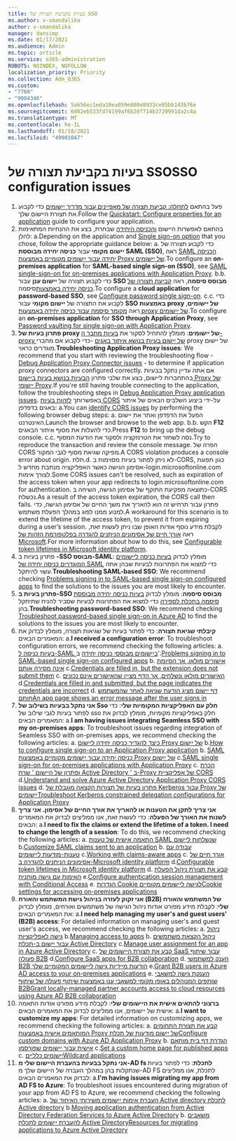 ```yaml
---
title: בעיות בקביעת תצורה של SSO
ms.author: v-smandalika
author: v-smandalika
manager: dansimp
ms.date: 01/17/2021
ms.audience: Admin
ms.topic: article
ms.service: o365-administration
ROBOTS: NOINDEX, NOFOLLOW
localization_priority: Priority
ms.collection: Adm_O365
ms.custom:
- "7760"
- "9004346"
ms.openlocfilehash: 5ab56ec1eda10ea059e600e8933ce85bb143b76e
ms.sourcegitcommit: 6d02eb533fd74199af6b20f714b3720991da2c4a
ms.translationtype: MT
ms.contentlocale: he-IL
ms.lasthandoff: 01/18/2021
ms.locfileid: "49901047"
---
```

# <a name="sso-configuration-issues"></a><span data-ttu-id="e6b17-102">בעיות בקביעת תצורה של SSO</span><span class="sxs-lookup"><span data-stu-id="e6b17-102">SSO configuration issues</span></span>

1. <span data-ttu-id="e6b17-103">פעל בהתאם [לתחלה: קביעת תצורה של מאפיינים עבור מדריך יישומים](https://docs.microsoft.com/azure/active-directory/manage-apps/add-application-portal-configure) כדי לקבוע את תצורת היישום שלך.</span><span class="sxs-lookup"><span data-stu-id="e6b17-103">Follow the [Quickstart: Configure properties for an application](https://docs.microsoft.com/azure/active-directory/manage-apps/add-application-portal-configure) guide to configure your application.</span></span>
2. <span data-ttu-id="e6b17-104">בהתאם לאפשרות היישום [והכניסה היחידה](https://docs.microsoft.com/azure/active-directory/manage-apps/sso-options) שבחרת, בצע את ההנחיות המתאימות להלן: a.</span><span class="sxs-lookup"><span data-stu-id="e6b17-104">Depending on the application and [Single sign-on option](https://docs.microsoft.com/azure/active-directory/manage-apps/sso-options) that you chose, follow the appropriate guidance below: a.</span></span> <span data-ttu-id="e6b17-105">כדי לקבוע תצורה של **יישום מקומי** עבור **כניסה יחידה מבוססת SAML (SSO)**, ראה [SAML הכניסה יחידה עבור יישומים מקומיים באמצעות Proxy של יישומים](https://docs.microsoft.com/azure/active-directory/manage-apps/application-proxy-configure-single-sign-on-on-premises-apps).</span><span class="sxs-lookup"><span data-stu-id="e6b17-105">To configure an **on-premises application** for **SAML-based single sign-on (SSO)**, see [SAML single-sign-on for on-premises applications with Application Proxy](https://docs.microsoft.com/azure/active-directory/manage-apps/application-proxy-configure-single-sign-on-on-premises-apps).</span></span>
    <span data-ttu-id="e6b17-106">b.</span><span class="sxs-lookup"><span data-stu-id="e6b17-106">b.</span></span> <span data-ttu-id="e6b17-107">כדי לקבוע תצורה של **יישום ענן** עבור **SSO מבוסס סיסמה**, ראה [קביעת תצורה של כניסה יחידה באמצעות](https://docs.microsoft.com/azure/active-directory/manage-apps/configure-password-single-sign-on-non-gallery-applications)סיסמה.</span><span class="sxs-lookup"><span data-stu-id="e6b17-107">To configure a **cloud application** for **password-based SSO**, see [Configure password single sign-on](https://docs.microsoft.com/azure/active-directory/manage-apps/configure-password-single-sign-on-non-gallery-applications).</span></span>
    <span data-ttu-id="e6b17-108">c.</span><span class="sxs-lookup"><span data-stu-id="e6b17-108">c.</span></span> <span data-ttu-id="e6b17-109">כדי לקבוע את התצורה של **יישום מקומי** עבור **SSO באמצעות proxy של יישומים**, ראה [מקומר סיסמה עבור כניסה יחידה באמצעות proxy של יישומים](https://docs.microsoft.com/azure/active-directory/manage-apps/application-proxy-configure-single-sign-on-password-vaulting).</span><span class="sxs-lookup"><span data-stu-id="e6b17-109">To configure an **on-premises application** for **SSO through Application Proxy**, see [Password vaulting for single sign-on with Application Proxy](https://docs.microsoft.com/azure/active-directory/manage-apps/application-proxy-configure-single-sign-on-password-vaulting).</span></span>
3. <span data-ttu-id="e6b17-110">**פתרון בעיות של proxy של יישומים**: מומלץ להתחיל לסקור את [בעיות מחבר ה-proxy של יישום בעיות בנושא איתור באגים](https://docs.microsoft.com/azure/active-directory/manage-apps/application-proxy-debug-connectors) -כדי לקבוע אם מחברי proxy של יישום מוגדרים כראוי.</span><span class="sxs-lookup"><span data-stu-id="e6b17-110">**Troubleshooting Application Proxy issues**: We recommend that you start with reviewing the troubleshooting flow - [Debug Application Proxy Connector issues](https://docs.microsoft.com/azure/active-directory/manage-apps/application-proxy-debug-connectors) - to determine if application proxy connectors are configured correctly.</span></span> <span data-ttu-id="e6b17-111">אם אתה עדיין נתקל בבעיות בהתחברות ליישום, בצע את שלבי פתרון [הבעיות בנושא בעיות ביישום Proxy של יישומי Proxy](https://docs.microsoft.com/azure/active-directory/manage-apps/application-proxy-debug-apps).</span><span class="sxs-lookup"><span data-stu-id="e6b17-111">If you're still having trouble connecting to the application, follow the troubleshooting steps in [Debug Application Proxy application issues](https://docs.microsoft.com/azure/active-directory/manage-apps/application-proxy-debug-apps).</span></span> <span data-ttu-id="e6b17-112">באפשרותך [לזהות בעיות CORS](https://docs.microsoft.com/azure/active-directory/manage-apps/application-proxy-understand-cors-issues#understand-and-identify-cors-issues) על-ידי ביצוע השלבים הבאים של איתור באגים בדפדפן: a.</span><span class="sxs-lookup"><span data-stu-id="e6b17-112">You can [identify CORS issues](https://docs.microsoft.com/azure/active-directory/manage-apps/application-proxy-understand-cors-issues#understand-and-identify-cors-issues) by performing the following browser debug steps: a.</span></span> <span data-ttu-id="e6b17-113">הפעל את הדפדפן ואתר את יישום האינטרנט.</span><span class="sxs-lookup"><span data-stu-id="e6b17-113">Launch the browser and browse to the web app.</span></span>
    <span data-ttu-id="e6b17-114">b.</span><span class="sxs-lookup"><span data-stu-id="e6b17-114">b.</span></span> <span data-ttu-id="e6b17-115">הקש **F12** כדי להעלות את מסוף איתור הבאגים.</span><span class="sxs-lookup"><span data-stu-id="e6b17-115">Press **F12** to bring up the debug console.</span></span>
    <span data-ttu-id="e6b17-116">c.</span><span class="sxs-lookup"><span data-stu-id="e6b17-116">c.</span></span> <span data-ttu-id="e6b17-117">נסה לשחזר את הטרנזקציה ולסקור את הודעת המסוף.</span><span class="sxs-lookup"><span data-stu-id="e6b17-117">Try to reproduce the transaction and review the console message.</span></span> <span data-ttu-id="e6b17-118">הפרה של CORS מפיקה שגיאת מסוף לגבי המקור.</span><span class="sxs-lookup"><span data-stu-id="e6b17-118">A CORS violation produces a console error about origin.</span></span>
    <span data-ttu-id="e6b17-119">תלת.</span><span class="sxs-lookup"><span data-stu-id="e6b17-119">d.</span></span> <span data-ttu-id="e6b17-120">לא ניתן לפתור בעיות מסוימות ב-CORS, כגון תפוגת אסימון הגישה כאשר האפליקציה מנתבת מחדש ל-login.microsoftonline.com לצורך אימות.</span><span class="sxs-lookup"><span data-stu-id="e6b17-120">Some CORS issues can't be resolved, such as expiration of the access token when your app redirects to login.microsoftonline.com for authentication.</span></span> <span data-ttu-id="e6b17-121">כתוצאה מפקיעת התוקף של אסימון הגישה, השיחה ב-CORS נכשלת.</span><span class="sxs-lookup"><span data-stu-id="e6b17-121">As a result of the access token expiration, the CORS call then fails.</span></span> <span data-ttu-id="e6b17-122">פתרון עבור תרחיש זה הוא להאריך את משך החיים של אסימון הגישה, כדי למנוע ממנו לפוג במהלך הפעלת משתמש.</span><span class="sxs-lookup"><span data-stu-id="e6b17-122">A workaround for this scenario is to extend the lifetime of the access token, to prevent it from expiring during a user’s session.</span></span> <span data-ttu-id="e6b17-123">לקבלת מידע נוסף אודות האופן שבו ניתן לעשות זאת, ראה [אורך חיים של אסימונים הניתנים להגדרה בפלטפורמת הזהות של Microsoft](https://docs.microsoft.com/azure/active-directory/develop/active-directory-configurable-token-lifetimes).</span><span class="sxs-lookup"><span data-stu-id="e6b17-123">For more information about how to do this, see [Configurable token lifetimes in Microsoft identity platform](https://docs.microsoft.com/azure/active-directory/develop/active-directory-configurable-token-lifetimes).</span></span>
4. <span data-ttu-id="e6b17-124">פתרון בעיות ב **-SSO מבוסס-SAML**: מומלץ לבדוק [בעיות כניסה ליישומים המוגדרים כניסה יחידה של SAML](https://docs.microsoft.com/azure/active-directory/manage-apps/application-sign-in-problem-federated-sso-gallery) כדי למצוא את הפתרונות לבעיות שבהן אתה עשוי להיתקל.</span><span class="sxs-lookup"><span data-stu-id="e6b17-124">**Troubleshooting SAML-based SSO**: We recommend checking [Problems signing in to SAML-based single sign-on configured apps](https://docs.microsoft.com/azure/active-directory/manage-apps/application-sign-in-problem-federated-sso-gallery) to find the solutions to the issues you are most likely to encounter.</span></span>
5. <span data-ttu-id="e6b17-125">**פתרון בעיות ב-SSO מבוסס סיסמה**: מומלץ לבדוק [בעיות כניסה יחידה מבוססת סיסמה בתכלת לספירה](https://docs.microsoft.com/azure/active-directory/manage-apps/troubleshoot-password-based-sso) כדי למצוא את הפתרונות לבעיות שסביר להניח שתיתקל בהן.</span><span class="sxs-lookup"><span data-stu-id="e6b17-125">**Troubleshooting password-based SSO**: We recommend checking [Troubleshoot password-based single sign-on in Azure AD](https://docs.microsoft.com/azure/active-directory/manage-apps/troubleshoot-password-based-sso) to find the solutions to the issues you are most likely to encounter.</span></span>
6. <span data-ttu-id="e6b17-126">**קיבלתי שגיאת תצורה**: כדי לפתור בעיות של שגיאות תצורה, מומלץ לבדוק את המאמרים הבאים: a.</span><span class="sxs-lookup"><span data-stu-id="e6b17-126">**I received a configuration error**: To troubleshoot configuration errors, we recommend checking the following articles: a.</span></span> <span data-ttu-id="e6b17-127">[בעיות כניסה ל-SAML ביישומים מבוססי כניסה יחידה](https://docs.microsoft.com/azure/active-directory/manage-apps/application-sign-in-problem-federated-sso-gallery) ב'.</span><span class="sxs-lookup"><span data-stu-id="e6b17-127">[Problems signing in to SAML-based single sign-on configured apps](https://docs.microsoft.com/azure/active-directory/manage-apps/application-sign-in-problem-federated-sso-gallery) b.</span></span> <span data-ttu-id="e6b17-128">[אישורים מולאו, אך הסיומת אינה מסירה אותם](https://docs.microsoft.com/azure/active-directory/manage-apps/troubleshoot-password-based-sso#credentials-are-filled-in-but-the-extension-does-not-submit-them) c.</span><span class="sxs-lookup"><span data-stu-id="e6b17-128">[Credentials are filled in, but the extension does not submit them](https://docs.microsoft.com/azure/active-directory/manage-apps/troubleshoot-password-based-sso#credentials-are-filled-in-but-the-extension-does-not-submit-them) c.</span></span> <span data-ttu-id="e6b17-129">[האישורים מולאו ונשלחים, אך הדף מציין שהאישורים אינם נכונים](https://docs.microsoft.com/azure/active-directory/manage-apps/troubleshoot-password-based-sso) d.</span><span class="sxs-lookup"><span data-stu-id="e6b17-129">[Credentials are filled in and submitted, but the page indicates the credentials are incorrect](https://docs.microsoft.com/azure/active-directory/manage-apps/troubleshoot-password-based-sso) d.</span></span> [<span data-ttu-id="e6b17-130">דף יישום מציג הודעת שגיאה לאחר שהמשתמש חותם</span><span class="sxs-lookup"><span data-stu-id="e6b17-130">An app page shows an error message after the user signs in</span></span>](https://docs.microsoft.com/azure/active-directory/manage-apps/application-sign-in-problem-application-error)
7. <span data-ttu-id="e6b17-131">**אני נתקל בבעיות בשילוב של Sso חלק עם האפליקציות המקומיות שלי**: כדי לפתור בעיות לגבי שילוב של sso חלק באפליקציות מקומיות, מומלץ לבדוק את המאמרים הבאים: a.</span><span class="sxs-lookup"><span data-stu-id="e6b17-131">**I am having issues integrating Seamless SSO with my on-premises apps**: To troubleshoot issues regarding integration of Seamless SSO with on-premises apps, we recommend checking the following articles: a.</span></span> <span data-ttu-id="e6b17-132">[כיצד להגדיר כניסה יחידה ליישום Proxy של יישום](https://docs.microsoft.com/azure/active-directory/manage-apps/application-proxy-config-sso-how-to) b.</span><span class="sxs-lookup"><span data-stu-id="e6b17-132">[How to configure single sign-on to an Application Proxy application](https://docs.microsoft.com/azure/active-directory/manage-apps/application-proxy-config-sso-how-to) b.</span></span> <span data-ttu-id="e6b17-133">[SAML כניסה יחידה עבור יישומים מקומיים באמצעות Proxy של יישום](https://docs.microsoft.com/azure/active-directory/manage-apps/application-proxy-configure-single-sign-on-on-premises-apps) c.</span><span class="sxs-lookup"><span data-stu-id="e6b17-133">[SAML single sign-on for on-premises applications with Application Proxy](https://docs.microsoft.com/azure/active-directory/manage-apps/application-proxy-configure-single-sign-on-on-premises-apps) c.</span></span> <span data-ttu-id="e6b17-134">[הכרת ופתרון של היישום ' שרת Active Directory ' ב-Proxy של אפליקציית CORS](https://docs.microsoft.com/azure/active-directory/manage-apps/application-proxy-understand-cors-issues#solutions-for-application-proxy-cors-issues) d.</span><span class="sxs-lookup"><span data-stu-id="e6b17-134">[Understand and solve Azure Active Directory Application Proxy CORS issues](https://docs.microsoft.com/azure/active-directory/manage-apps/application-proxy-understand-cors-issues#solutions-for-application-proxy-cors-issues) d.</span></span> [<span data-ttu-id="e6b17-135">פתרון בעיות של תצורות הקצאה מוגבלת של Kerberos עבור Proxy של יישומים</span><span class="sxs-lookup"><span data-stu-id="e6b17-135">Troubleshoot Kerberos constrained delegation configurations for Application Proxy</span></span>](https://docs.microsoft.com/azure/active-directory/manage-apps/application-proxy-back-end-kerberos-constrained-delegation-how-to)
8. <span data-ttu-id="e6b17-136">**אני צריך לתקן את הטענות או להאריך את אורך החיים של אסימון. אני צריך לשנות את האורך של הפעלה**: כדי לעשות זאת, אנו ממליצים לבדוק את המאמרים הבאים: a.</span><span class="sxs-lookup"><span data-stu-id="e6b17-136">**I need to fix the claims or extend the lifetime of a token. I need to change the length of a session**: To do this, we recommend checking the following articles: a.</span></span> <span data-ttu-id="e6b17-137">[התאמה אישית של טענות SAML שנשלחות ליישום](https://docs.microsoft.com/azure/active-directory/develop/active-directory-claims-mapping) b.</span><span class="sxs-lookup"><span data-stu-id="e6b17-137">[Customize SAML claims sent to an application](https://docs.microsoft.com/azure/active-directory/develop/active-directory-claims-mapping) b.</span></span> <span data-ttu-id="e6b17-138">[עבודה עם טענות-מודעות ליישומים](https://docs.microsoft.com/azure/active-directory/manage-apps/application-proxy-configure-for-claims-aware-applications) c.</span><span class="sxs-lookup"><span data-stu-id="e6b17-138">[Working with claims-aware apps](https://docs.microsoft.com/azure/active-directory/manage-apps/application-proxy-configure-for-claims-aware-applications) c.</span></span> <span data-ttu-id="e6b17-139">[אורך חיים של אסימונים הניתנים להגדרה ב-Microsoft identity platform](https://docs.microsoft.com/azure/active-directory/develop/active-directory-configurable-token-lifetimes) d.</span><span class="sxs-lookup"><span data-stu-id="e6b17-139">[Configurable token lifetimes in Microsoft identity platform](https://docs.microsoft.com/azure/active-directory/develop/active-directory-configurable-token-lifetimes) d.</span></span> <span data-ttu-id="e6b17-140">[קבע את תצורת ניהול הפעלת האימות עם גישה מותנית](https://docs.microsoft.com/azure/active-directory/conditional-access/howto-conditional-access-session-lifetime) e.</span><span class="sxs-lookup"><span data-stu-id="e6b17-140">[Configure authentication session management with Conditional Access](https://docs.microsoft.com/azure/active-directory/conditional-access/howto-conditional-access-session-lifetime) e.</span></span> [<span data-ttu-id="e6b17-141">הגדרות Cookie לגישה ליישומים מקומיים</span><span class="sxs-lookup"><span data-stu-id="e6b17-141">Cookie settings for accessing on-premises applications</span></span>](https://docs.microsoft.com/azure/active-directory/manage-apps/application-proxy-configure-cookie-settings)
9. <span data-ttu-id="e6b17-142">**אני זקוק לעזרה בניהול גישת המשתמש והאורח (B2B) של המשתמש והאורח שלי**: לקבלת מידע מפורט אודות ניהול הגישה של משתמשים ואורחים, מומלץ לבדוק את המאמרים הבאים: a.</span><span class="sxs-lookup"><span data-stu-id="e6b17-142">**I need help managing my user's and guest users' (B2B) access**: For detailed information on managing user's and guest user's access, we recommend checking the following articles: a.</span></span> <span data-ttu-id="e6b17-143">[ניהול גישה לאפליקציות](https://docs.microsoft.com/azure/active-directory/manage-apps/what-is-access-management) b.</span><span class="sxs-lookup"><span data-stu-id="e6b17-143">[Managing access to apps](https://docs.microsoft.com/azure/active-directory/manage-apps/what-is-access-management) b.</span></span> <span data-ttu-id="e6b17-144">[ניהול הקצאת משתמשים עבור יישום ב-תכלת Active Directory](https://docs.microsoft.com/azure/active-directory/manage-apps/assign-user-or-group-access-portal) c.</span><span class="sxs-lookup"><span data-stu-id="e6b17-144">[Manage user assignment for an app in Azure Active Directory](https://docs.microsoft.com/azure/active-directory/manage-apps/assign-user-or-group-access-portal) c.</span></span> <span data-ttu-id="e6b17-145">[קבע את תצורת היישומים של SaaS עבור שיתוף פעולה B2B](https://docs.microsoft.com/azure/active-directory/external-identities/configure-saas-apps) d.</span><span class="sxs-lookup"><span data-stu-id="e6b17-145">[Configure SaaS apps for B2B collaboration](https://docs.microsoft.com/azure/active-directory/external-identities/configure-saas-apps) d.</span></span> <span data-ttu-id="e6b17-146">[הענק למשתמשי B2B הודעות מיידיות גישה ליישומים המקומיים שלך](https://docs.microsoft.com/azure/active-directory/external-identities/configure-saas-apps) e.</span><span class="sxs-lookup"><span data-stu-id="e6b17-146">[Grant B2B users in Azure AD access to your on-premises applications](https://docs.microsoft.com/azure/active-directory/external-identities/configure-saas-apps) e.</span></span> [<span data-ttu-id="e6b17-147">הענקת גישה למשאבי שותפים המנוהלים באופן מקומי למשאבי ענן באמצעות שיתוף פעולה של שיתוף B2B</span><span class="sxs-lookup"><span data-stu-id="e6b17-147">Grant locally-managed partner accounts access to cloud resources using Azure AD B2B collaboration</span></span>](https://docs.microsoft.com/azure/active-directory/external-identities/hybrid-on-premises-to-cloud)
10. <span data-ttu-id="e6b17-148">**ברצוני להתאים אישית את היישומים שלי**: לקבלת מידע מפורט אודות התאמה אישית של יישומים, אנו ממליצים לבדוק את המאמרים הבאים: a.</span><span class="sxs-lookup"><span data-stu-id="e6b17-148">**I want to customize my apps**: For detailed information on customizing apps, we recommend checking the following articles: a.</span></span> <span data-ttu-id="e6b17-149">[קבע את תצורת התחומים המותאמים אישית באמצעות Proxy של יישום מודעות של תכלת](https://docs.microsoft.com/azure/active-directory/manage-apps/application-proxy-configure-custom-domain)</span><span class="sxs-lookup"><span data-stu-id="e6b17-149">[Configure custom domains with Azure AD Application Proxy](https://docs.microsoft.com/azure/active-directory/manage-apps/application-proxy-configure-custom-domain) b.</span></span> <span data-ttu-id="e6b17-150">[הגדרת דף בית מותאם אישית עבור יישומים שפורסמו](https://docs.microsoft.com/azure/active-directory/manage-apps/application-proxy-configure-custom-home-page) c.</span><span class="sxs-lookup"><span data-stu-id="e6b17-150">[Set a custom home page for published apps](https://docs.microsoft.com/azure/active-directory/manage-apps/application-proxy-configure-custom-home-page) c.</span></span> [<span data-ttu-id="e6b17-151">יישומים כלליים</span><span class="sxs-lookup"><span data-stu-id="e6b17-151">Wildcard applications</span></span>](https://docs.microsoft.com/azure/active-directory/manage-apps/application-proxy-wildcard)
11. <span data-ttu-id="e6b17-152">**אני נתקל בבעיות בהעברת היישום שלי מ-AD fs לתכלת**: כדי לפתור בעיות שנתקלות בהן במהלך העברה של היישום שלך מ-AD FS לתכלת, אנו ממליצים לבדוק את המאמרים הבאים: a.</span><span class="sxs-lookup"><span data-stu-id="e6b17-152">**I'm having issues migrating my app from AD FS to Azure**: To troubleshoot issues encountered during migration of your app from AD FS to Azure, we recommend checking the following articles: a.</span></span> <span data-ttu-id="e6b17-153">[העברת אימות יישומים משירותי האיחוד של Active directory לתכלת Active directory](https://docs.microsoft.com/azure/active-directory/manage-apps/migrate-adfs-apps-to-azure) b.</span><span class="sxs-lookup"><span data-stu-id="e6b17-153">[Moving application authentication from Active Directory Federation Services to Azure Active Directory](https://docs.microsoft.com/azure/active-directory/manage-apps/migrate-adfs-apps-to-azure) b.</span></span> [<span data-ttu-id="e6b17-154">משאבים להעברת יישומים לתכלת Active Directory</span><span class="sxs-lookup"><span data-stu-id="e6b17-154">Resources for migrating applications to Azure Active Directory</span></span>](https://docs.microsoft.com/azure/active-directory/manage-apps/migration-resources)

